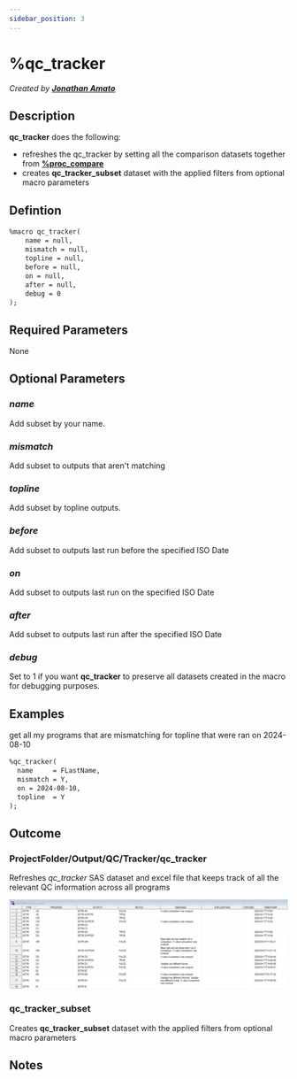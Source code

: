 ```yaml
---
sidebar_position: 3
---
```


# %qc_tracker

_Created by [**Jonathan Amato**](mailto:jonathan.amato@emanatebiostats.com?subject=User%20Guide:%20qc_tracker)_

## Description

**qc_tracker** does the following:

- refreshes the qc_tracker by setting all the comparison datasets together from [**%proc_compare**](.\proc-compare.md)
- creates **qc_tracker_subset** dataset with the applied filters from optional macro parameters

## Defintion

```sas
%macro qc_tracker(
	name = null,
	mismatch = null,
	topline = null,
	before = null,
	on = null,
	after = null,
	debug = 0
);
```

## Required Parameters

None

## Optional Parameters

### _name_

Add subset by your name.

### _mismatch_

Add subset to outputs that aren't matching

### _topline_

Add subset by topline outputs.

### _before_

Add subset to outputs last run before the specified ISO Date

### _on_

Add subset to outputs last run on the specified ISO Date

### _after_

Add subset to outputs last run after the specified ISO Date

### _debug_

Set to 1 if you want **qc_tracker** to preserve all datasets created in the macro for debugging purposes.

## Examples

get all my programs that are mismatching for topline that were ran on 2024-08-10

```sas
%qc_tracker(
  name     = FLastName,
  mismatch = Y,
  on = 2024-08-10,
  topline  = Y
);
```

## Outcome

### ProjectFolder/Output/QC/Tracker/qc_tracker

Refreshes _qc_tracker_ SAS dataset and excel file that keeps track of all the relevant QC information across all programs

![](/img/macros/qc_tracker.png)

### qc_tracker_subset

Creates **qc_tracker_subset** dataset with the applied filters from optional macro parameters

## Notes
